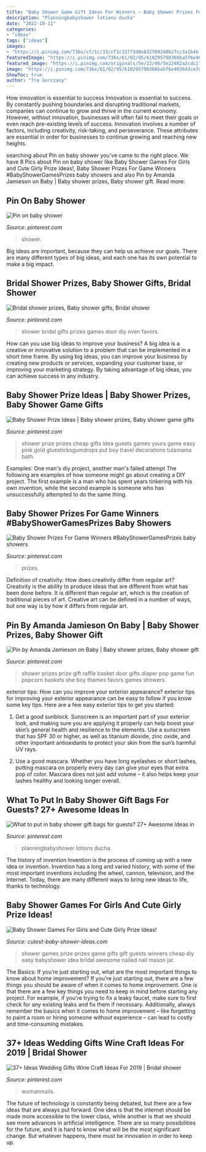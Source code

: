 ```yaml
---
title: "Baby Shower Game Gift Ideas For Winners ~ Baby Shower Prizes For Game Winners #babyshowergamesprizes Baby Showers"
description: "Planningbabyshower lotions ducha"
date: "2022-10-11"
categories:
- "ideas"
tags: ["ideas"]
images:
- "https://i.pinimg.com/736x/cf/1c/33/cf1c33773d8e832709240b27cc3a1b4b.jpg"
featuredImage: "https://i.pinimg.com/736x/61/02/95/610295798366ba5f6e403643ce7d75df.jpg"
featured_image: "https://i.pinimg.com/originals/5e/22/46/5e22462a2cdc177d1d5714db15966f69.jpg"
image: "https://i.pinimg.com/736x/61/02/95/610295798366ba5f6e403643ce7d75df.jpg"
ShowToc: true
author: "Tre Gorczany"
---
```



How innovation is essential to success
Innovation is essential to success. By constantly pushing boundaries and disrupting traditional markets, companies can continue to grow and thrive in the current economy. However, without innovation, businesses will often fail to meet their goals or even reach pre-existing levels of success. Innovation involves a number of factors, including creativity, risk-taking, and perseverance. These attributes are essential in order for businesses to continue growing and reaching new heights.

	

		
searching about Pin on baby shower you've came to the right place. We have 8 Pics about Pin on baby shower like Baby Shower Games For Girls and Cute Girly Prize Ideas!, Baby Shower Prizes For Game Winners #BabyShowerGamesPrizes baby showers and also Pin by Amanda Jamieson on Baby | Baby shower prizes, Baby shower gift. Read more:
		
    
## Pin On Baby Shower

<img loading=lazy src="https://i.pinimg.com/736x/83/dd/2a/83dd2a90d0af31e090a625ed38081df6.jpg" onerror="this.onerror=null;this.src='https://tse1.mm.bing.net/th?id=OIP.00PQxboX7q7of3onOrcUxAHaJ6&amp;pid=15.1';" alt="Pin on baby shower">

_Source: pinterest.com_

>shower. 

	

Big ideas are important, because they can help us achieve our goals. There are many different types of big ideas, and each one has its own potential to make a big impact. 

    
## Bridal Shower Prizes, Baby Shower Gifts, Bridal Shower

<img loading=lazy src="https://i.pinimg.com/originals/d5/30/8e/d5308e50c8c16c94a1de45f34db35fbd.jpg" onerror="this.onerror=null;this.src='https://tse1.mm.bing.net/th?id=OIP.DYrcRlgRracmOdebdzPezQHaJ4&amp;pid=15.1';" alt="Bridal shower prizes, Baby shower gifts, Bridal shower">

_Source: pinterest.com_

>shower bridal gifts prizes games door diy oven favors. 

	

How can you use big ideas to improve your business?
A big idea is a creative or innovative solution to a problem that can be implemented in a short time frame. By using big ideas, you can improve your business by creating new products or services, expanding your customer base, or improving your marketing strategy. By taking advantage of big ideas, you can achieve success in any industry.

    
## Baby Shower Prize Ideas | Baby Shower Prizes, Baby Shower Game Gifts

<img loading=lazy src="https://i.pinimg.com/736x/d5/41/72/d54172641b6388d8324e979e0a3b3507.jpg" onerror="this.onerror=null;this.src='https://tse3.mm.bing.net/th?id=OIP.-5izb5zqwy72eycTborKMwHaLH&amp;pid=15.1';" alt="Baby Shower Prize Ideas | Baby shower prizes, Baby shower game gifts">

_Source: pinterest.com_

>shower prize prizes cheap gifts idea guests games yours game easy pink gold gluesticksgumdrops put boy travel decorations tulamama bath. 

	

Examples: One man's diy project, another man's failed attempt
The following are examples of how someone might go about creating a DIY project. The first example is a man who has spent years tinkering with his own invention, while the second example is someone who has unsuccessfully attempted to do the same thing.

    
## Baby Shower Prizes For Game Winners #BabyShowerGamesPrizes Baby Showers

<img loading=lazy src="https://i.pinimg.com/736x/61/02/95/610295798366ba5f6e403643ce7d75df.jpg" onerror="this.onerror=null;this.src='https://tse2.mm.bing.net/th?id=OIP.aXUoQpI_eAfVHYKlpVPv_QHaLH&amp;pid=15.1';" alt="Baby Shower Prizes For Game Winners #BabyShowerGamesPrizes baby showers">

_Source: pinterest.com_

>prizes. 

	

Definition of creativity: How does creativity differ from regular art?
Creativity is the ability to produce ideas that are different from what has been done before. It is different than regular art, which is the creation of traditional pieces of art. Creative art can be defined in a number of ways, but one way is by how it differs from regular art.

    
## Pin By Amanda Jamieson On Baby | Baby Shower Prizes, Baby Shower Gift

<img loading=lazy src="https://i.pinimg.com/736x/9b/d3/a0/9bd3a0d82d6750d98397b4a0be9f5635--baby-shower-prizes-ideas-for-baby-shower.jpg" onerror="this.onerror=null;this.src='https://tse1.mm.bing.net/th?id=OIP.vZpFualvkZ1imjHv9d00YQAAAA&amp;pid=15.1';" alt="Pin by Amanda Jamieson on Baby | Baby shower prizes, Baby shower gift">

_Source: pinterest.com_

>shower prizes prize gift raffle basket door gifts diaper pop game fun popcorn baskets she boy themes favors games showers. 

	

exterior tips: How can you improve your exterior appearance?
exterior tips for improving your exterior appearance can be easy to follow if you know some key tips. Here are a few easy exterior tips to get you started:
1. Get a good sunblock. Sunscreen is an important part of your exterior look, and making sure you are applying it properly can help boost your skin’s general health and resilience to the elements. Use a sunscreen that has SPF 30 or higher, as well as titanium dioxide, zinc oxide, and other important antioxidants to protect your skin from the sun’s harmful UV rays.

2. Use a good mascara. Whether you have long eyelashes or short lashes, putting mascara on properly every day can give your eyes that extra pop of color. Mascara does not just add volume – it also helps keep your lashes healthy and looking longer overall.

    
## What To Put In Baby Shower Gift Bags For Guests? 27+ Awesome Ideas In

<img loading=lazy src="https://i.pinimg.com/736x/cf/1c/33/cf1c33773d8e832709240b27cc3a1b4b.jpg" onerror="this.onerror=null;this.src='https://tse2.mm.bing.net/th?id=OIP.J5AyFGcYsI4bt4usZZ7cBwHaJ3&amp;pid=15.1';" alt="What to put in baby shower gift bags for guests? 27+ Awesome Ideas in">

_Source: pinterest.com_

>planningbabyshower lotions ducha. 

	

The history of invention
Invention is the process of coming up with a new idea or invention. Invention has a long and varied history, with some of the most important inventions including the wheel, cannon, television, and the Internet. Today, there are many different ways to bring new ideas to life, thanks to technology.

    
## Baby Shower Games For Girls And Cute Girly Prize Ideas!

<img loading=lazy src="http://www.cutest-baby-shower-ideas.com/images/younaileditpic.jpg" onerror="this.onerror=null;this.src='https://tse2.mm.bing.net/th?id=OIP.uCTt3jPDpXnZnQtI6FmQmgHaLH&amp;pid=15.1';" alt="Baby Shower Games For Girls and Cute Girly Prize Ideas!">

_Source: cutest-baby-shower-ideas.com_

>shower games prize prizes game gifts gift guests winners cheap diy easy babyshower idea bridal awesome nailed nail mason jar. 

	

The Basics: If you’re just starting out, what are the most important things to know about home improvement?
If you're just starting out, there are a few things you should be aware of when it comes to home improvement. One is that there are a few key things you need to keep in mind before starting any project. For example, if you're trying to fix a leaky faucet, make sure to first check for any existing leaks and fix them if necessary. Additionally, always remember the basics when it comes to home improvement – like forgetting to paint a room or hiring someone without experience – can lead to costly and time-consuming mistakes.

    
## 37+ Ideas Wedding Gifts Wine Craft Ideas For 2019 | Bridal Shower

<img loading=lazy src="https://i.pinimg.com/originals/5e/22/46/5e22462a2cdc177d1d5714db15966f69.jpg" onerror="this.onerror=null;this.src='https://tse4.mm.bing.net/th?id=OIP.hVo93pT3X1_7DmDKSB21UAAAAA&amp;pid=15.1';" alt="37+ Ideas Wedding Gifts Wine Craft Ideas For 2019 | Bridal shower">

_Source: pinterest.com_

>womanmails. 

	

The future of technology is constantly being debated, but there are a few ideas that are always put forward. One idea is that the internet should be made more accessible to the lower class, while another is that we should see more advances in artificial intelligence. There are so many possibilities for the future, and it is hard to know what will be the most significant change. But whatever happens, there must be innovation in order to keep up.

